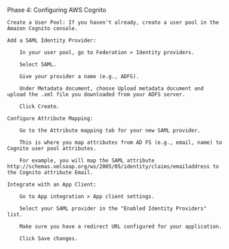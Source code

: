 Phase 4: Configuring AWS Cognito

    Create a User Pool: If you haven't already, create a user pool in the Amazon Cognito console.

    Add a SAML Identity Provider:

        In your user pool, go to Federation > Identity providers.

        Select SAML.

        Give your provider a name (e.g., ADFS).

        Under Metadata document, choose Upload metadata document and upload the .xml file you downloaded from your ADFS server.

        Click Create.

    Configure Attribute Mapping:

        Go to the Attribute mapping tab for your new SAML provider.

        This is where you map attributes from AD FS (e.g., email, name) to Cognito user pool attributes.

        For example, you will map the SAML attribute http://schemas.xmlsoap.org/ws/2005/05/identity/claims/emailaddress to the Cognito attribute Email.

    Integrate with an App Client:

        Go to App integration > App client settings.

        Select your SAML provider in the "Enabled Identity Providers" list.

        Make sure you have a redirect URL configured for your application.

        Click Save changes.